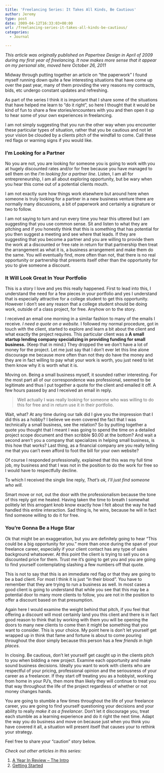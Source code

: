 ```yaml
---
title: 'Freelancing Series: It Takes All Kinds, Be Cautious'
author: Jeremy
type: post
date: 2009-04-12T16:33:03+00:00
url: /freelancing-series-it-takes-all-kinds-be-cautious/
categories:
  - Journal

---
```

_This article was originally published on Papertree Design in April of 2009 during my first year of freelancing. It now makes more sense that it appear on my personal site, moved here October 26, 2011_

Midway through putting together an article on &#8220;the paperwork&#8221; I found myself running down quite a few interesting situations that have come up over the past year, many of them providing the very reasons my contracts, bids, etc undergo constant updates and refreshing.

As part of the series I think it is important that I share some of the situations that have helped me learn to &#8220;do it right&#8221;, so here I thought that it would be kind of fun to share a few stories/encounters with you and then open it up to hear some of your own experiences in freelancing. 

I am not simply suggesting that you run the other way when you encounter these particular types of situation, rather that you be cautious and not let your vision be clouded by a clients pitch of the windfall to come. Call these red flags or warning signs if you would like. 

### I&#8217;m Looking for a Partner

No you are not, you are looking for someone you is going to work with you at hugely discounted rates and/or for free because you have managed to sell them on the _I&#8217;m looking for a partner line_. Listen, I am all for entrepreneurship, I am all about exploring opportunity, but be wary when you hear this come out of a potential clients mouth. 

I am not exactly sure how things work elsewhere but around here when someone is truly looking for a partner in a new business venture there are normally many discussions, a bit of paperwork and certainly a signature or two to follow.

I am not saying to turn and run every time you hear this uttered but I am suggesting that you use common sense. Sit and listen to what they are pitching and if you honestly think that this is something that has potential for you then suggest a meeting and see where that leads. If they are suggesting that you become a partner and you are willing to provide them the work at a discounted or free rate in return for that partnership then treat the arrangement as what it is, a business arrangement and make them do the same. You will eventually find, more often than not, that there is no real opportunity or partnership that presents itself other than the opportunity for you to give someone a discount.

### It Will Look Great In Your Portfolio

This is a story I love and yes this really happened. First to lead into this, I understand the need for a few pieces in your portfolio and yes I understand that is especially attractive for a college student to get this opportunity. However I don&#8217;t see any reason that a college student should be doing work, outside of a class project, for free. Anyhow on to the story. 

I received an email one morning in a similar fashion to many of the emails I receive. _I need a quote on a website._ I followed my normal procedure, got in touch with the client, started to explore and learn a bit about the client and what exactly the project requires. This particular client was a **A small startup lending company specializing in providing funding for small business.** (Keep that in mind.) They dropped the we don&#8217;t have a lot of money for the project. Let me just say that I don&#8217;t ever let this line alone discourage me because more often than not they do have the money and they are in fact willing to pay what your work is worth, you just need to let them know why it is worth what it is.

Moving on. Being a small business myself, it sounded rather interesting. For the most part all of our correspondence was professional, seemed to be legitimate and thus I put together a quote for the client and emailed it off. A few hours passed by and I received an email in reply. 

> Well actually I was really looking for someone who was willing to do this for free and in return use it in their portfolio.

Wait, what? At any time during our talk did I give you the impression that I did this as a hobby? I believe we even covered the fact that I was technically a small business, see the relation? So by putting together a quote you thought that I meant I was going to spend the time on a detailed project scope document and then scribble $0.00 at the bottom? And wait a second aren&#8217;t you a company that specializes in helping small business, is this how that works? Last thing, as a financial company are you really telling me that you can&#8217;t even afford to foot the bill for your own website?

Of course I responded professionally, explained that this was my full time job, my business and that I was not in the position to do the work for free so I would have to respectfully decline.

To which I received the single line reply, _That&#8217;s ok, I&#8217;ll just find someone who will._

Smart move or not, out the door with the professionalism because the tone of this reply got me heated. Having taken the time to breath I somewhat politely let this arrogant knob know exactly how I felt about the way he had handled this entire interaction. Sad thing is, he wins, because he will in fact find someone willing to do it for free.

### You&#8217;re Gonna Be a Huge Star

Ok that might be an exaggeration, but you are definitely going to hear &#8220;This could be a big opportunity for you.&#8221; more than once during the span of your freelance career, especially if your client contact has any type of sales background whatsoever. At this point the client is trying to sell you on a discounted price for them. Trust me it&#8217;s going to get you and you are going to find yourself contemplating slashing a few numbers off that quote.

This is not to say that this is an immediate red flag or that they are going to be a bad client. For most I think it is just &#8220;in their blood&#8221;. You have to remember that they are trying to run a business as well. In most cases a good client is going to understand that while you see that this may be a potential door to many more clients to follow, you are not in the position to offer a discount based on that presumption. 

Again here I would examine the weight behind that pitch, if you feel that offering a discount will most certainly land you this client and there is in fact good reason to think that by working with them you will be opening the doors to many new clients to come then it might be something that you want to consider. This is your choice. My point here is don&#8217;t let yourself get wrapped up in think that fame and fortune is about to come pouring throughout the door simply because this person has a few _friends in high places_. 

In closing. Be cautious, don&#8217;t let yourself get caught up in the clients pitch to you when bidding a new project. Examine each opportunity and make sound business decisions. Ideally you want to work with clients who are respectful of your pricing, professional opinion and the seriousness of your career as a freelancer. If they start off treating you as a hobbyist, working from home in your PJ&#8217;s, then more than likely they will continue to treat you that way throughout the life of the project regardless of whether or not money changes hands. 

You are going to stumble a few times throughout the life of your freelance career, you are going to find yourself questioning your decisions and your ability to really _make it as a freelancer_. Don&#8217;t let it discourage you, treat each stumble as a learning experience and do it right the next time. Adapt the way you do business and move on because just when you think you have covered it all, a situation will present itself that causes your to rethink your strategy.

Feel free to share your &#8220;caution&#8221; story below.

_Check out other articles in this series:_

<ol class="note">
  <li>
    <a href="http://jeremyjaymes.com/the-pitfalls-of-freelancing-a-year-in-review/">A Year In Review &#8211; The Intro</a> <li>
      <a href="http://jeremyjaymes.com/freelancing-getting-started/">Getting Started</a>
    </li></ol>